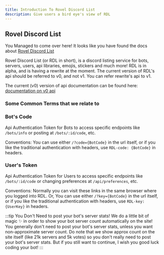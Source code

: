 ```yaml
---
title: Introduction To Rovel Discord List
description: Give users a bird eye's view of RDL
---
```


## Rovel Discord List

You Managed to come over here!
It looks like you have found the docs about [Rovel Discord List](https://discord.rovelstars.com)

Rovel Discord List (or RDL in short), is a discord listing service for bots, servers, users, api libraries, emojis, stickers and much more!
RDL is in alpha, and is having a rewrite at the moment.
The current version of RDL's api should be referred to v0, and not v1. You can refer rewrite's api to v1.

The current (v0) version of api documentation can be found here: [documentation on v0 api](/rdl/api)

### Some Common Terms that we relate to

### Bot's Code
Api Authentication Token for Bots to access specific endpoints like `/bots/info` or posting at `/bots/:id/code`, etc.

Conventions:
You can use either `/?code={BotCode}` in the url itself, or if you like the traditional authentication with headers, use `RDL-code: {BotCode}` in headers.

### User's Token
Api Authentication Token for Users to access specific endpoints like `/bots/:id/code` or changing preferences at `/api/preferences`, etc.

Conventions:
Normally you can visit these links in the same browser where you logged into RDL.
Or, You can use either `/?key={BotCode}` in the url itself, or if you like the traditional authentication with headers, use `RDL-key: {UserKey}` in headers.

:::tip You Don't Need to post your bot's server stats!
We do a little bit of magic ✨ in order to show your bot server count automatically on the site! You generally don't need to post your bot's server stats, unless you want non-approximate server count. Do note that we show approx count on the site itself (like 21k servers and 5k votes) so you don't really need to post your bot's server stats. But if you still want to continue, I wish you good luck coding your bot!
:::
